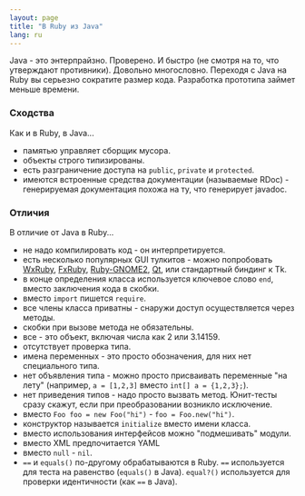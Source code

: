 ```yaml
---
layout: page
title: "В Ruby из Java"
lang: ru
---
```


Java - это энтерпрайзно. Проверено. И быстро (не смотря на то, что утверждают
противники). Довольно многословно. Переходя с Java на Ruby вы серьезно сократите
размер кода. Разработка прототипа займет меньше времени.

### Сходства

Как и в Ruby, в Java...

* памятью управляет сборщик мусора.
* объекты строго типизированы.
* есть разграничение доступа на `public`, `private` и `protected`.
* имеются встроенные средства документации (называемые RDoc) - генерируемая
  документация похожа на ту, что генерирует javadoc.

### Отличия

В отличие от Java в Ruby...

* не надо компилировать код - он интерпретируется.
* есть несколько популярных GUI тулкитов - можно попробовать [WxRuby][1], [FxRuby][2],
  [Ruby-GNOME2][3], [Qt][4], или стандартный биндинг к Tk.
* в конце определения класса используется ключевое слово `end`, вместо заключения
  кода в скобки.
* вместо `import` пишется `require`.
* все члены класса приватны - снаружи доступ осуществляется через методы.
* скобки при вызове метода не обязательны.
* все - это объект, включая числа как 2 или 3.14159.
* отсутствует проверка типа.
* имена переменных - это просто обозначения, для них нет специального типа.
* нет объявления типа - можно просто присваивать переменные "на лету" (например,
  `a = [1,2,3]` вместо `int[] a = {1,2,3};`).
* нет приведения типов - надо просто вызвать метод. Юнит-тесты сразу скажут, если
  при преобразовании возникло исключение.
* вместо `Foo foo = new Foo("hi")` - `foo = Foo.new("hi")`.
* конструктор называется `initialize` вместо имени класса.
* вместо использования интерфейсов можно "подмешивать" модули.
* вместо XML предпочитается YAML
* вместо `null` - `nil`.
* `==` и `equals()` по-другому обрабатываются в Ruby. `==` используется для теста
  на равенство (`equals()` в Java). `equal?()` используется для проверки идентичности
  (как `==` в Java).


[1]: http://wxruby.rubyforge.org/wiki/wiki.pl
[2]: http://www.fxruby.org/
[3]: http://ruby-gnome2.sourceforge.jp/
[4]: https://github.com/ryanmelt/qtbindings/
